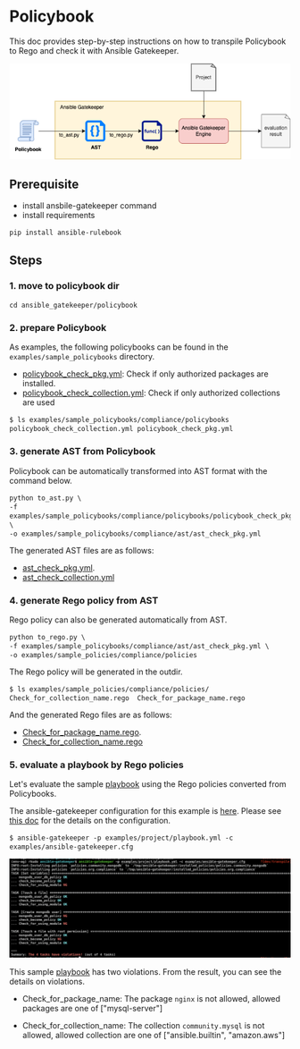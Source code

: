 # Policybook

This doc provides step-by-step instructions on how to transpile Policybook to Rego and check it with Ansible Gatekeeper.

![Alt text](image/flow.png)



## Prerequisite
- install ansbile-gatekeeper command
- install requirements
```
pip install ansible-rulebook
```

## Steps
### 1. move to policybook dir
```
cd ansible_gatekeeper/policybook
```

### 2. prepare Policybook

As examples, the following policybooks can be found in the `examples/sample_policybooks` directory. 

- [policybook_check_pkg.yml](./examples/sample_policybooks/compliance/policybooks/policybook_check_pkg.yml): Check if only authorized packages are installed.
- [policybook_check_collection.yml](./examples/sample_policybooks/compliance/policybooks/policybook_check_collection.yml): Check if only authorized collections are used

```
$ ls examples/sample_policybooks/compliance/policybooks
policybook_check_collection.yml	policybook_check_pkg.yml
```

### 3. generate AST from Policybook

Policybook can be automatically transformed into AST format with the command below.
```
python to_ast.py \
-f examples/sample_policybooks/compliance/policybooks/policybook_check_pkg.yml \
-o examples/sample_policybooks/compliance/ast/ast_check_pkg.yml
```
The generated AST files are as follows:
- [ast_check_pkg.yml](./examples/sample_policybooks/compliance/ast/ast_check_pkg.yml).
- [ast_check_collection.yml](./examples/sample_policybooks/compliance/ast/ast_check_collection.yml)

### 4. generate Rego policy from AST

Rego policy can also be generated automatically from AST.
```
python to_rego.py \
-f examples/sample_policybooks/compliance/ast/ast_check_pkg.yml \
-o examples/sample_policies/compliance/policies
```
The Rego policy will be generated in the outdir.
```
$ ls examples/sample_policies/compliance/policies/
Check_for_collection_name.rego	Check_for_package_name.rego
```
And the generated Rego files are as follows:
- [Check_for_package_name.rego](./examples/sample_policies/compliance/policies/Check_for_package_name.rego).
- [Check_for_collection_name.rego](./examples/sample_policies/compliance/policies/Check_for_collection_name.rego)

### 5. evaluate a playbook by Rego policies
Let's evaluate the sample [playbook](./examples/project/playbook.yml) using the Rego policies converted from Policybooks.

The ansible-gatekeeper configuration for this example is [here](./examples/ansible-gatekeeper.cfg). Please see [this doc](../../README.md) for the details on the configuration.

```
$ ansible-gatekeeper -p examples/project/playbook.yml -c examples/ansible-gatekeeper.cfg
```
![Alt text](image/example_result.png)

This sample [playbook](./examples/project/playbook.yml) has two violations.
From the result, you can see the details on violations.
- Check_for_package_name: The package `nginx` is not allowed, allowed packages are one of ["mysql-server"]

- Check_for_collection_name: The collection `community.mysql` is not allowed, allowed collection are one of ["ansible.builtin", "amazon.aws"]
